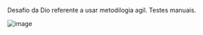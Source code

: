 Desafio da Dio referente a usar metodilogia agil. Testes manuais.

![image](https://github.com/Tiagoribeirorp/QADio1/assets/24392536/dea1dc74-11ae-4029-a6b2-897ea7b2144d)
